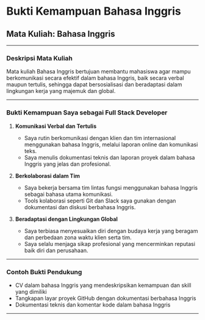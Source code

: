 # Bukti Kemampuan Bahasa Inggris  
## Mata Kuliah: Bahasa Inggris

---

### Deskripsi Mata Kuliah  
Mata kuliah Bahasa Inggris bertujuan membantu mahasiswa agar mampu berkomunikasi secara efektif dalam bahasa Inggris, baik secara verbal maupun tertulis, sehingga dapat bersosialisasi dan beradaptasi dalam lingkungan kerja yang majemuk dan global.

---

### Bukti Kemampuan Saya sebagai Full Stack Developer

1. **Komunikasi Verbal dan Tertulis**  
   - Saya rutin berkomunikasi dengan klien dan tim internasional menggunakan bahasa Inggris, melalui laporan online dan komunikasi teks.  
   - Saya menulis dokumentasi teknis dan laporan proyek dalam bahasa Inggris yang jelas dan profesional.

2. **Berkolaborasi dalam Tim**  
   - Saya bekerja bersama tim lintas fungsi menggunakan bahasa Inggris sebagai bahasa utama komunikasi.  
   - Tools kolaborasi seperti Git dan Slack saya gunakan dengan dokumentasi dan diskusi berbahasa Inggris.

3. **Beradaptasi dengan Lingkungan Global**  
   - Saya terbiasa menyesuaikan diri dengan budaya kerja yang beragam dan perbedaan zona waktu klien serta tim.  
   - Saya selalu menjaga sikap profesional yang mencerminkan reputasi baik diri dan perusahaan.

---

### Contoh Bukti Pendukung  
- CV dalam bahasa Inggris yang mendeskripsikan kemampuan dan skill yang dimiliki  
- Tangkapan layar proyek GitHub dengan dokumentasi berbahasa Inggris  
- Dokumentasi teknis dan komentar kode dalam bahasa Inggris

---
